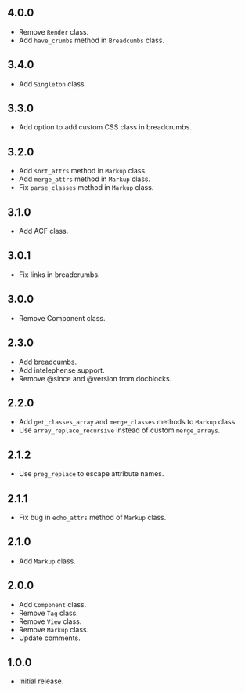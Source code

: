 ## 4.0.0

- Remove `Render` class.
- Add `have_crumbs` method in `Breadcumbs` class.

## 3.4.0

- Add `Singleton` class.

## 3.3.0

- Add option to add custom CSS class in breadcrumbs.

## 3.2.0

- Add `sort_attrs` method in `Markup` class.
- Add `merge_attrs` method in `Markup` class.
- Fix `parse_classes` method in `Markup` class.

## 3.1.0

- Add ACF class.

## 3.0.1

- Fix links in breadcrumbs.

## 3.0.0

- Remove Component class.

## 2.3.0

- Add breadcumbs.
- Add intelephense support.
- Remove @since and @version from docblocks.

## 2.2.0

- Add `get_classes_array` and `merge_classes` methods to `Markup` class.
- Use `array_replace_recursive` instead of custom `merge_arrays`.

## 2.1.2

- Use `preg_replace` to escape attribute names.

## 2.1.1

- Fix bug in `echo_attrs` method of `Markup` class.

## 2.1.0

- Add `Markup` class.

## 2.0.0

- Add `Component` class.
- Remove `Tag` class.
- Remove `View` class.
- Remove `Markup` class.
- Update comments.

## 1.0.0

- Initial release.
